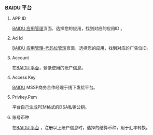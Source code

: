 ###   [BAIDU](http://mssp.baidu.com/) 平台
1. APP ID

    [BAIDU 应用管理](https://mssp.baidu.com/app/static/main.html/app/list)页面，选择您的应用，找到对应的应用ID 。

2. Ad Id

   [BAIDU 应用管理-代码位管理](https://mssp.baidu.com/app/static/main.html/slot/list)页面，选择您的应用，找到对应的广告位ID。

3. Account 

   在[BAIDU 平台](http://mssp.baidu.com/)，登录使用的账户信息。

4. Access Key 

   [BAIDU](http://mssp.baidu.com/) MSSP商务合作经理于线下发给平台。

5. Privkey.Pem 

    平台自己生成PEM格式的DSA私钥公钥。

6. 账号币种

   在[BAIDU 平台](http://mssp.baidu.com/) ，注册以上账户信息时，选择的结算币种，用于汇率转换。

